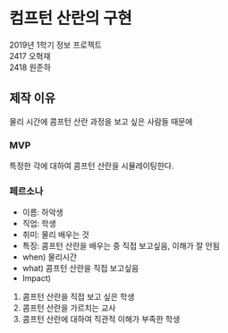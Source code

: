 ﻿컴프턴 산란의 구현
===========
2019년 1학기 정보 프로젝트  
2417 오혁재  
2418 원준하  

## 제작 이유
물리 시간에 콤프턴 산란 과정을 보고 싶은 사람들 때문에

### MVP
특정한 각에 대하여 콤프턴 산란을 시뮬레이팅한다.

### 페르소나
* 이름: 하악생
* 직업: 학생
* 취미: 물리 배우는 것
* 특징: 콤프턴 산란을 배우는 중 직접 보고싶음, 이해가 잘 안됨
* when) 물리시간
* what) 콤프턴 산란을 직접 보고싶음
* Impact)
1. 콤프턴 산란을 직접 보고 싶은 학생
2. 콤프턴 산란을 가르치는 교사
3. 콤프턴 산란에 대하여 직관적 이해가 부족한 학생
